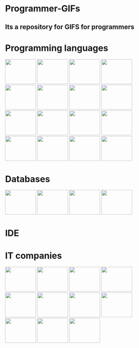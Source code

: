 # Programmer-GIFs
## Its a repository for GIFS for programmers
# Programming languages
<p float="left">
  <img src ="https://res.cloudinary.com/practicaldev/image/fetch/s--xVCufn18--/c_limit%2Cf_auto%2Cfl_progressive%2Cq_66%2Cw_880/https://dev-to-uploads.s3.amazonaws.com/uploads/articles/5nnkrcc3kixypm642opg.gif" width="100" height="80">
  <img src ="https://hackplanet.in/img/bannicon16.gif" width="100" height="80">
  <img src ="https://i.pinimg.com/originals/ca/00/60/ca0060f3414e6e20b75983acddafad53.gif"width="100" height="80">
  <img src="https://camo.githubusercontent.com/8a0fd75d44546539fbf2a608ae3f608055e0122c8f03b27439c7ab4ceca23629/68747470733a2f2f6d69722d73332d63646e2d63662e626568616e63652e6e65742f70726f6a6563745f6d6f64756c65732f6d61785f313230302f36323263613035323037313736312e353930333465373461626233362e676966" width="100" height="80">
  <img src="https://4.bp.blogspot.com/-_Y5isR6OG70/VqM4VBtwx7I/AAAAAAAACdg/esBExhpDP1c/s400/java8_splash.gif"  width="100" height="80">
  <img src="https://media.giphy.com/media/ln7z2eWriiQAllfVcn/giphy.gif" width="100" height="80">
  <img src="https://res.cloudinary.com/practicaldev/image/fetch/s--MF5Cp2yD--/c_limit%2Cf_auto%2Cfl_progressive%2Cq_66%2Cw_880/https://dev-to-uploads.s3.amazonaws.com/i/nyj855ggghu7rcc6ib7c.gif" width="100" height="80">
  <img src="https://cdn.myportfolio.com/45214904-6a61-4e23-98d6-b140f8654a40/2db08590-8869-4127-b190-84e31d550239_rw_600.gif?h=7db4a26fd8f436e20c82f49cde968322" width="100" height="80">
  <img src="https://cdn.dribbble.com/users/783/screenshots/104300/shot_1295820312.gif" width="100" height="80">
  <img src="https://www.desarrollolibre.net/public/images/example//css/carrusel/carrusel-cubo-animado.gif" width="100" height="80">
  <img src="https://cdnimpuls.com/living.al/images/yyRn2N7VVI5Q4.gif" width="100" height="80">
  <img src="https://blog.jetbrains.com/wp-content/uploads/2021/02/Go_8001611039611515.gif" width="100" height="80">
  <img src="https://media.giphy.com/media/kdFc8fubgS31b8DsVu/giphy.gif" width="100" height="80">
  <img src="https://media0.giphy.com/media/XEDIHHp3i8bVoEdxd7/giphy.gif" width="100" height="80">
  <img src="https://www.lua.org/images/luaa.gif" width="100" height="80">
  
  <img src="" width="100" height="80">
  
 
</p>
<h1>Databases</h1>
<p>
<img src="https://www.pistalix.in/wp-content/uploads/2018/11/mysql.gif" width="100" height="80">
<img src="https://i.stack.imgur.com/XpBAU.gif" width="100" height="80">
<img src="https://miro.medium.com/max/1200/0*GTTsEc-bsWoqcOoM.gif" width="100" height="80">
<img src="https://cdn.dribbble.com/users/6295/screenshots/2923288/firebaseload.gif" width="100" height="80">
</p>
<h1>IDE</h1>
<p>

</p>
<h1>IT companies</h1>
<p>
<img src="https://media.tenor.com/JqQ8rdhgfbEAAAAC/google-logo.gif" width="100" height="80">
<img src="https://media.tenor.com/HwlpcBRcg48AAAAC/microsoft.gif" width="100" height="80">
<img src="https://cdn.dribbble.com/users/1161517/screenshots/7896076/media/24ae74ddb6c9eb7789ae3a189a6b30ae.gif" width="100" height="80">
<img src="https://media0.giphy.com/media/Svv9qeEuzaMBa13UXE/giphy.gif?cid=6c09b952eea52757d447d93bf8b944f36b9f1f65fbb44b36&rid=giphy.gif&ct=g" width="100" height="80">
<img src="https://thehackernews.com/images/-v-brtP5r-dY/YPkqNVQDhTI/AAAAAAAADTE/TWk9-PibzWQlDWVME5ZBc1frl1MN2GJHACLcBGAsYHQ/s0/oracle.gif" width="100" height="80">
<img src="https://media2.giphy.com/media/vTXJNpY7NnSKiE5QpA/200w.gif?cid=6c09b952cpn684hg2jvfvbrlifdlbrog1n4vsxnul4gl91rd&rid=200w.gif&ct=g" width="100" height="80">
<img src="https://cdn.dribbble.com/users/1525393/screenshots/15227792/media/403b6662b658a44a82dd3554f4e63b83.gif" width="100" height="80">
<img src="https://media.tenor.com/5RK4v9jDFXEAAAAC/accenture.gif" width="100" height="80">
<img src="" width="100" height="80">
<img src="" width="100" height="80">
<img src="" width="100" height="80">
</p>
